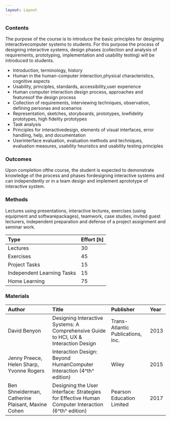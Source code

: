 ```yaml
---
layout: Layout
---
```


### Contents

The purpose of the course is to introduce the basic principles for designing interactivecomputer systems to students. For this purpose the process of designing interactive systems,   design phases (collection and analysis of requirements, prototyping, implementation and usability testing) will be introduced to students.

* Introduction, terminology, history
* Human in the human-computer interaction,physical characteristics, cognitive aspects
* Usability, principles, standards, accessibility,user experience
* Human computer interaction design process, approaches and featuresof the design process
* Collection of requirements, interviewing techniques, observation, defining personas and scenarios
* Representation, sketches, storyboards, prototypes, lowfidelity prototypes,  high fidelity prototypes
* Task analysis
* Principles for interactivedesign, elements of visual interfaces, error handling, help, and documentation
* Userinterface evaluation, evaluation methods and techniques, evaluation measures, usability heuristics and usability testing principles

### Outcomes

Upon completion ofthe course, the student is expected to demonstrate knowledge of the process and phases fordesigning interactive systems and can independently or in a team design and implement aprototype of interactive system.

### Methods

Lectures using presentations, interactive lectures, exercises (using equipment and softwarepackages), teamwork, case studies, invited guest lecturers, independent preparation and defense of a project assignment and seminar work.

| Type                       | Effort \[h\] |
| :------------------------- | :----------- |
| Lectures                   | 30           |
| Exercises                  | 45           |
| Project Tasks              | 15           |
| Independent Learning Tasks | 15           |
| Home Learning              | 75           |


### Materials

 | Author                                            | Title                                                                                              | Publisher                         | Year |
 | :------------------------------------------------ | :------------------------------------------------------------------------------------------------- | :-------------------------------- | :--- |
 | David Benyon                                      | Designing Interactive Systems: A Comprehensive Guide to HCI, UX & Interaction Design               | Trans-Atlantic Publications, Inc. | 2013 |
 | Jenny Preece, Helen Sharp, Yvonne Rogers          | Interaction Design: Beyond HumanComputer Interaction (4^th^ edition)                               | Wiley                             | 2015 |
 | Ben Shneiderman, Catherine Plaisant, Maxine Cohen | Designing the User Interface: Strategies for Effective Human Computer Interaction  (6^th^ edition) | Pearson  Education Limited        | 2017 |

<!-- more -->